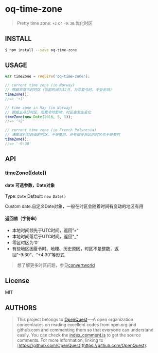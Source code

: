 # oq-time-zone

> Pretty time zone: `+2` or `-9:30`.优化时区

## INSTALL
```sh
$ npm install --save oq-time-zone
```
## USAGE
```js
var timeZone = require('oq-time-zone');

// current time zone (in Norway)
// 挪威非夏令时时区（当前时间为12月，为非夏令时，不受影响）
timeZone();
//=> '+1'

// time zone in May (in Norway)
// 挪威五月份时区，受夏令时影响，时区会发生变化
timeZone(new Date(2016, 5, 1));
//=> '+2'

// current time zone (in French Polynesia)
// 法属波利尼西亚的时区，不是整时，还有很多地区的时区也不是整时
timeZone();
//=> '-9:30'
```

## API

### timeZone([date])

#### date 可选参数，Date对象

Type: `Date`
Default: `new Date()`

Custom date.自定义Date对象，一般在时区会随着时间有变动的地区有用

#### 返回值（字符串）
+ 本地时间领先于UTC时间，返回”+“
+ 本地时间落后于UTC时间，返回"_"
+ 零区时区为‘0’
+ 有些地区因夏令时、地理、历史原因，时区不是整数，返回"-9:30"、“+4:30”等形式

> 想了解更多时区问题，参见[convertworld](http://www.convertworld.com/zh-hans/time-zone/)

## License

MIT

## AUTHORS
> This project belongs to [OpenQuest](https://github.com/OpenQuest)---A open organization concentrates on reading excellent codes from npm.org and github.com and commenting them so that everyone can understand easily.
> You can check the [index_comment.js](./index_comment.js) to get the source comments.
> For more information, linking to [https://github.com/OpenQuest](https://github.com/OpenQuest).
